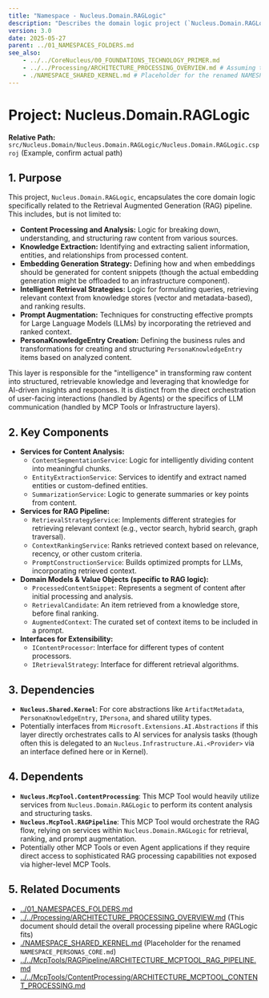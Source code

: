 ```yaml
---
title: "Namespace - Nucleus.Domain.RAGLogic"
description: "Describes the domain logic project (`Nucleus.Domain.RAGLogic`) for Retrieval Augmented Generation (RAG), content processing, analysis, and knowledge extraction within Nucleus."
version: 3.0
date: 2025-05-27
parent: ../01_NAMESPACES_FOLDERS.md
see_also:
    - ../../CoreNucleus/00_FOUNDATIONS_TECHNOLOGY_PRIMER.md
    - ../../Processing/ARCHITECTURE_PROCESSING_OVERVIEW.md # Assuming this will exist or be created
    - ./NAMESPACE_SHARED_KERNEL.md # Placeholder for the renamed NAMESPACE_PERSONAS_CORE.md
---
```


# Project: Nucleus.Domain.RAGLogic

**Relative Path:** `src/Nucleus.Domain/Nucleus.Domain.RAGLogic/Nucleus.Domain.RAGLogic.csproj` (Example, confirm actual path)

## 1. Purpose

This project, `Nucleus.Domain.RAGLogic`, encapsulates the core domain logic specifically related to the Retrieval Augmented Generation (RAG) pipeline. This includes, but is not limited to:

*   **Content Processing and Analysis:** Logic for breaking down, understanding, and structuring raw content from various sources.
*   **Knowledge Extraction:** Identifying and extracting salient information, entities, and relationships from processed content.
*   **Embedding Generation Strategy:** Defining how and when embeddings should be generated for content snippets (though the actual embedding generation might be offloaded to an infrastructure component).
*   **Intelligent Retrieval Strategies:** Logic for formulating queries, retrieving relevant context from knowledge stores (vector and metadata-based), and ranking results.
*   **Prompt Augmentation:** Techniques for constructing effective prompts for Large Language Models (LLMs) by incorporating the retrieved and ranked context.
*   **PersonaKnowledgeEntry Creation:** Defining the business rules and transformations for creating and structuring `PersonaKnowledgeEntry` items based on analyzed content.

This layer is responsible for the "intelligence" in transforming raw content into structured, retrievable knowledge and leveraging that knowledge for AI-driven insights and responses. It is distinct from the direct orchestration of user-facing interactions (handled by Agents) or the specifics of LLM communication (handled by MCP Tools or Infrastructure layers).

## 2. Key Components

*   **Services for Content Analysis:**
    *   `ContentSegmentationService`: Logic for intelligently dividing content into meaningful chunks.
    *   `EntityExtractionService`: Services to identify and extract named entities or custom-defined entities.
    *   `SummarizationService`: Logic to generate summaries or key points from content.
*   **Services for RAG Pipeline:**
    *   `RetrievalStrategyService`: Implements different strategies for retrieving relevant context (e.g., vector search, hybrid search, graph traversal).
    *   `ContextRankingService`: Ranks retrieved context based on relevance, recency, or other custom criteria.
    *   `PromptConstructionService`: Builds optimized prompts for LLMs, incorporating retrieved context.
*   **Domain Models & Value Objects (specific to RAG logic):**
    *   `ProcessedContentSnippet`: Represents a segment of content after initial processing and analysis.
    *   `RetrievalCandidate`: An item retrieved from a knowledge store, before final ranking.
    *   `AugmentedContext`: The curated set of context items to be included in a prompt.
*   **Interfaces for Extensibility:**
    *   `IContentProcessor`: Interface for different types of content processors.
    *   `IRetrievalStrategy`: Interface for different retrieval algorithms.

## 3. Dependencies

*   **`Nucleus.Shared.Kernel`**: For core abstractions like `ArtifactMetadata`, `PersonaKnowledgeEntry`, `IPersona`, and shared utility types.
*   Potentially interfaces from `Microsoft.Extensions.AI.Abstractions` if this layer directly orchestrates calls to AI services for analysis tasks (though often this is delegated to an `Nucleus.Infrastructure.Ai.<Provider>` via an interface defined here or in Kernel).

## 4. Dependents

*   **`Nucleus.McpTool.ContentProcessing`**: This MCP Tool would heavily utilize services from `Nucleus.Domain.RAGLogic` to perform its content analysis and structuring tasks.
*   **`Nucleus.McpTool.RAGPipeline`**: This MCP Tool would orchestrate the RAG flow, relying on services within `Nucleus.Domain.RAGLogic` for retrieval, ranking, and prompt augmentation.
*   Potentially other MCP Tools or even Agent applications if they require direct access to sophisticated RAG processing capabilities not exposed via higher-level MCP Tools.

## 5. Related Documents

*   [../01_NAMESPACES_FOLDERS.md](../01_NAMESPACES_FOLDERS.md)
*   [../../Processing/ARCHITECTURE_PROCESSING_OVERVIEW.md](../../Processing/ARCHITECTURE_PROCESSING_OVERVIEW.md) (This document should detail the overall processing pipeline where RAGLogic fits)
*   [./NAMESPACE_SHARED_KERNEL.md](./NAMESPACE_SHARED_KERNEL.md) (Placeholder for the renamed `NAMESPACE_PERSONAS_CORE.md`)
*   [../../McpTools/RAGPipeline/ARCHITECTURE_MCPTOOL_RAG_PIPELINE.md](../../McpTools/RAGPipeline/ARCHITECTURE_MCPTOOL_RAG_PIPELINE.md)
*   [../../McpTools/ContentProcessing/ARCHITECTURE_MCPTOOL_CONTENT_PROCESSING.md](../../McpTools/ContentProcessing/ARCHITECTURE_MCPTOOL_CONTENT_PROCESSING.md)
